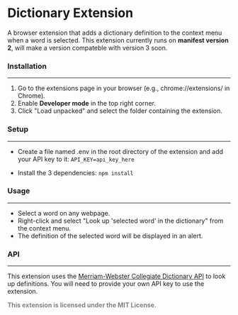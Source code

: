 # Dictionary Extension
A browser extension that adds a dictionary definition to the context menu when a word is selected. This extension currently runs on **manifest version 2**, will make a version compateble with version 3 soon.

### Installation
--------------------------------------

1. Go to the extensions page in your browser (e.g., chrome://extensions/ in Chrome).
2. Enable **Developer mode** in the top right corner.
3. Click "Load unpacked" and select the folder containing the extension.

### Setup
-------------

- Create a file named .env in the root directory of the extension and add your API key to it:
`API_KEY=api_key_here`

- Install the 3 dependencies:
`npm install`


### Usage
----------
- Select a word on any webpage.
- Right-click and select "Look up 'selected word' in the dictionary" from the context menu.
- The definition of the selected word will be displayed in an alert.



### API
----------
This extension uses the <a href="https://dictionaryapi.com/" target="_blank" rel="noopener noreferrer">Merriam-Webster Collegiate Dictionary API</a> to look up definitions. You will need to provide your own API key to use the extension.

<strong style="color: grey;">This extension is licensed under the MIT License.</strong>

